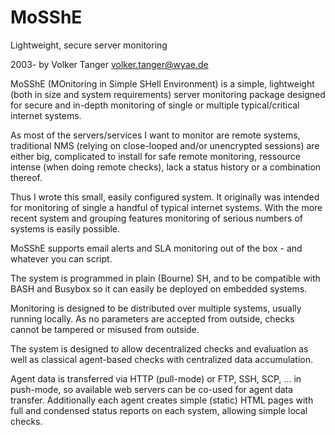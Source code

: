 # MoSShE
Lightweight, secure server monitoring 

2003- by Volker Tanger <volker.tanger@wyae.de>

MoSShE (MOnitoring in Simple SHell Environment) is a simple,
lightweight (both in size and system requirements) server monitoring
package designed for secure and in-depth monitoring of single or
multiple typical/critical internet systems. 

As most of the servers/services I want to monitor are remote systems,
traditional NMS (relying on close-looped and/or unencrypted sessions) are
either big, complicated to install for safe remote monitoring, ressource
intense (when doing remote checks), lack a status history or a combination
thereof.

Thus I wrote this small, easily configured system. It originally was
intended for monitoring of single a handful of typical internet
systems. With the more recent system and grouping features monitoring
of serious numbers of systems is easily possible.

MoSShE supports email alerts and SLA monitoring out of the box - and
whatever you can script. 

The system is programmed in plain (Bourne) SH, and to be compatible
with BASH and Busybox so it can easily be deployed on embedded systems.

Monitoring is designed to be distributed over multiple systems,
usually running locally. As no parameters are accepted from outside,
checks cannot be tampered or misused from outside. 

The system is designed to allow decentralized checks and evaluation as
well as classical agent-based checks with centralized data
accumulation. 

Agent data is transferred via HTTP (pull-mode) or FTP, SSH, SCP, ...
in push-mode, so available web servers can be co-used for agent data
transfer. Additionally each agent creates simple (static) HTML pages
with full and condensed status reports on each system, allowing simple
local checks.

